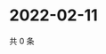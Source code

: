 # 2022-02-11

共 0 条

<!-- BEGIN WEIBO -->
<!-- 最后更新时间 Fri Feb 11 2022 21:13:21 GMT+0800 (China Standard Time) -->

<!-- END WEIBO -->
